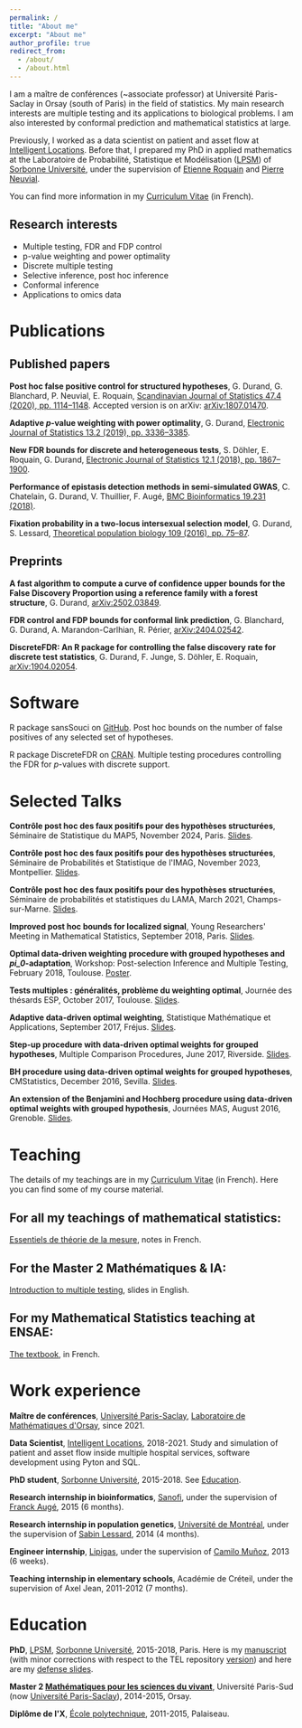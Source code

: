 ```yaml
---
permalink: /
title: "About me"
excerpt: "About me"
author_profile: true
redirect_from: 
  - /about/
  - /about.html
---
```


I am a maître de conférences (~associate professor) at Université Paris-Saclay in Orsay (south of Paris) in the field of statistics. My main research interests are multiple testing and its applications to biological problems. I am also interested by conformal prediction and mathematical statistics at large.


Previously, I worked as a data scientist on patient and asset flow at [Intelligent Locations](https://www.intelligentlocations.fr/). Before that, I prepared my PhD in applied mathematics at the Laboratoire de Probabilité, Statistique et Modélisation ([LPSM](https://www.lpsm.paris/)) of [Sorbonne Université](https://www.sorbonne-universite.fr/), under the supervision of [Etienne Roquain](https://etienneroquain-81.webself.net/) and [Pierre Neuvial](https://www.math.univ-toulouse.fr/~pneuvial/).

You can find more information in my [Curriculum Vitae](https://durandg12.github.io/files/cv.pdf) (in French).

## Research interests

* Multiple testing, FDR and FDP control
* p-value weighting and power optimality
* Discrete multiple testing
* Selective inference, post hoc inference
* Conformal inference
* Applications to omics data

Publications
======

## Published papers
**Post hoc false positive control for structured hypotheses**, G. Durand, G. Blanchard, P. Neuvial, E. Roquain, [Scandinavian Journal of Statistics 47.4 (2020), pp. 1114–1148](https://onlinelibrary.wiley.com/doi/abs/10.1111/sjos.12453). Accepted version is on arXiv: [arXiv:1807.01470](https://arxiv.org/abs/1807.01470).

**Adaptive *p*-value weighting with power optimality**, G. Durand, [Electronic Journal of Statistics 13.2 (2019), pp. 3336–3385](https://projecteuclid.org/euclid.ejs/1569377056).

**New FDR bounds for discrete and heterogeneous tests**, S. Döhler, E. Roquain, G. Durand, [Electronic Journal of Statistics 12.1 (2018), pp. 1867–1900](https://projecteuclid.org/euclid.ejs/1528855551).

**Performance of epistasis detection methods in semi-simulated GWAS**, C. Chatelain, G. Durand, V. Thuillier, F. Augé, [BMC Bioinformatics 19.231 (2018)](https://bmcbioinformatics.biomedcentral.com/articles/10.1186/s12859-018-2229-8).

**Fixation probability in a two-locus intersexual selection model**, G. Durand, S. Lessard, [Theoretical population biology 109 (2016), pp. 75–87](https://www.sciencedirect.com/science/article/pii/S0040580916300028).

## Preprints
**A fast algorithm to compute a curve of confidence upper bounds for the False Discovery Proportion using a reference family with a forest structure**, G. Durand, [arXiv:2502.03849](https://arxiv.org/abs/2502.03849).

**FDR control and FDP bounds for conformal link prediction**, G. Blanchard, G. Durand, A. Marandon-Carlhian, R. Périer, [arXiv:2404.02542](https://arxiv.org/abs/2404.02542).

**DiscreteFDR: An R package for controlling the false discovery rate for discrete test statistics**, G. Durand, F. Junge, S. Döhler, E. Roquain, [arXiv:1904.02054](https://arxiv.org/abs/1904.02054).

Software
======
R package sansSouci on [GitHub](https://github.com/pneuvial/sanssouci). Post hoc bounds on the number of false positives of any selected set of hypotheses.

R package DiscreteFDR on [CRAN](https://cran.r-project.org/web/packages/DiscreteFDR/index.html). Multiple testing procedures controlling the FDR for *p*-values with discrete support.

Selected Talks
======
**Contrôle post hoc des faux positifs pour des hypothèses structurées**, Séminaire de Statistique du MAP5, November 2024, Paris. [Slides](https://durandg12.github.io/files/2024_11_15_MAP5.pdf).

**Contrôle post hoc des faux positifs pour des hypothèses structurées**, Séminaire de Probabilités et Statistique de l'IMAG, November 2023, Montpellier. [Slides](https://durandg12.github.io/files/2023_11_13_IMAG.pdf).

**Contrôle post hoc des faux positifs pour des hypothèses structurées**, Séminaire de probabilités et statistiques du LAMA, March 2021, Champs-sur-Marne. [Slides](https://durandg12.github.io/files/2021_03_09_MLV.pdf).

**Improved post hoc bounds for localized signal**, Young Researchers' Meeting in Mathematical Statistics, September 2018, Paris. [Slides](https://durandg12.github.io/files/2018_09_24_YRM.pdf).

**Optimal data-driven weighting procedure with grouped hypotheses and *pi_0*-adaptation**, Workshop: Post-selection Inference and Multiple Testing, February 2018, Toulouse. [Poster](https://durandg12.github.io/files/2018_02_07_PoSi.pdf).

**Tests multiples : généralités, problème du weighting optimal**, Journée des thésards ESP, October 2017, Toulouse. [Slides](https://durandg12.github.io/files/2017_10_24_ESP.pdf).

**Adaptive data-driven optimal weighting**, Statistique Mathématique et Applications, September 2017, Fréjus. [Slides](https://durandg12.github.io/files/2017_09_07_StatMathAppli.pdf).

**Step-up procedure with data-driven optimal weights for grouped hypotheses**, Multiple Comparison Procedures, June 2017, Riverside. [Slides](https://durandg12.github.io/files/2017_06_22_MCP.pdf).

**BH procedure using data-driven optimal weights for grouped hypotheses**, CMStatistics, December 2016, Sevilla. [Slides](https://durandg12.github.io/files/2016_12_09_CMStatistics.pdf).

**An extension of the Benjamini and Hochberg procedure using data-driven optimal weights with grouped hypothesis**, Journées MAS, August 2016, Grenoble. [Slides](https://durandg12.github.io/files/2016_08_29_MAS.pdf).

Teaching
========

The details of my teachings are in my [Curriculum Vitae](https://durandg12.github.io/files/cv.pdf) (in French). Here you can find some of my course material.

For all my teachings of mathematical statistics:
------------------------------------------------------
[Essentiels de théorie de la mesure](https://durandg12.github.io/files/notes_mesure.pdf), notes in French.

For the Master 2 Mathématiques & IA:
-------
[Introduction to multiple testing](https://durandg12.github.io/files/slidesMT.pdf), slides in English.

For my Mathematical Statistics teaching at ENSAE:
--------
[The textbook](https://durandg12.github.io/files/poly.pdf), in French.


Work experience
=====
**Maître de conférences**, [Université Paris-Saclay](https://www.universite-paris-saclay.fr/), [Laboratoire de Mathématiques d'Orsay](https://www.imo.universite-paris-saclay.fr/fr/la-recherche/), since 2021.

**Data Scientist**, [Intelligent Locations](https://www.intelligentlocations.fr/), 2018-2021. Study and simulation of patient and asset flow inside multiple hospital services, software development using Pyton and SQL.

**PhD student**, [Sorbonne Université](https://www.sorbonne-universite.fr/), 2015-2018. See [Education](https://durandg12.github.io/#education).

**Research internship in bioinformatics**, [Sanofi](https://www.sanofi.com/en), under the supervision of [Franck Augé](https://www.linkedin.com/in/franck-auge-644a4353/), 2015 (6 months). 

**Research internship in population genetics**, [Université de Montréal](https://www.umontreal.ca/), under the supervision of [Sabin Lessard](http://www.dms.umontreal.ca/~lessards/), 2014 (4 months).

**Engineer internship**, [Lipigas](https://www.lipigas.cl/), under the supervision of [Camilo Muñoz](https://www.linkedin.com/in/camilo-mp/), 2013 (6 weeks).

**Teaching internship in elementary schools**, Académie de Créteil, under the supervision of Axel Jean, 2011-2012 (7 months).

Education
======
**PhD**, [LPSM](https://www.lpsm.paris/), [Sorbonne Université](https://www.sorbonne-universite.fr/), 2015-2018, Paris. Here is my [manuscript](https://durandg12.github.io/files/thesis.pdf) (with minor corrections with respect to the TEL repository [version](https://tel.archives-ouvertes.fr/tel-02374758)) and here are my [defense slides](https://durandg12.github.io/files/26_11_2018_soutenance.pdf).

**Master 2 [Mathématiques pour les sciences du vivant](https://www.imo.universite-paris-saclay.fr/-Mathematiques-Sciences-du-Vivant)**, Université Paris-Sud (now [Université Paris-Saclay](https://www.universite-paris-saclay.fr/)), 2014-2015, Orsay.

**Diplôme de l'X**, [École polytechnique](https://www.polytechnique.edu/), 2011-2015, Palaiseau.
